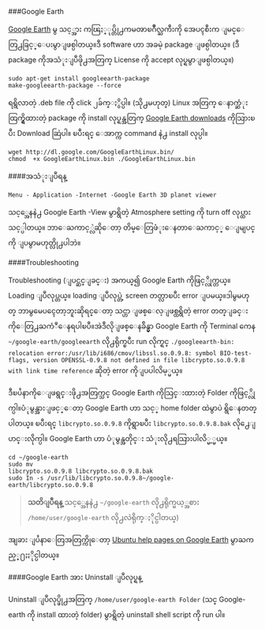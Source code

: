 ###Google Earth

[Google Earth](http://earth.google.com/) မွ သင့္အား ကၽြႏ္ုပ္တို႕ကမၻာၿဂိဳလ္ႀကီးကို အေပၚစီးက
ျမင္ေတြ႕ခြင့္ေပးမွာျဖစ္ပါတယ္။ဒီ software ဟာ အခမဲ့ package ျဖစ္ပါတယ္။ (ဒီ package ကိုအသံုးျပဳဖို႕အတြက္ License ကို accept လုပ္ရမွာျဖစ္ပါတယ္။)

	sudo apt-get install googleearth-package
	make-googleearth-package --force

ရရွိလာတဲ့ .deb file ကို click ၂ခ်က္ႏွိပ္ပါ။ (သို႕မဟုတ္) Linux အတြက္ ေနာက္ဆံုးထြက္ရွိထားတဲ့ package ကို install လုပ္ရန္အတြက္ [Google Earth downloads](http://earth.google.com/intl/en/download-earth.html) ကိုသြားၿပီး Download ဆြဲပါ။ ၿပီးရင္ ေအာက္က
command နဲ႕ install လုပ္ပါ။  

	wget http://dl.google.com/GoogleEarthLinux.bin/
	chmod  +x GoogleEarthLinux.bin ./GoogleEarthLinux.bin

####အသံုးျပဳရန္

	Menu - Application -Internet -Google Earth 3D planet viewer

သင့္အေနနဲ႕ Google Earth -View မွာရွိတဲ့ Atmosphere setting ကို turn off လုပ္ထားသင့္ပါတယ္။
ဘာေႀကာင့္လဲဆိုေတာ့ တိမ္ေတြဖံုးေနတာေႀကာင့္ ေျမျပင္ကို ျပမွာမဟုတ္လို႕ပါဘဲ။

####Troubleshooting

Troubleshooting (ျပင္ဆင္ျခင္း) အကယ္၍ Google Earth ကိုဖြင့္လိုက္တယ္။ Loading ျပဳလုပ္တယ္။ loading ျပဳလုပ္တဲ့ screen တတ္လာၿပီး error ျပမယ္။ဒါမွမဟုတ္ ဘာမွမေပၚေတာ့ဘူးဆိုရင္ေတာ့ သင္ဟာ ျဖစ္ေလ့ျဖစ္ထရွိတဲ့ error တတ္ျခင္းကိုေတြ႕ႀကံဳေနရပါၿပီ။အဲဒီလိုျဖစ္ေနခ်ိန္မွာ Google Earth ကို Terminal ကေန `~/google-earth/googleearth` လို႕ရိုက္ၿပီး run လိုက္ရင္ `./googleearth-bin: relocation error:/usr/lib/i686/cmov/libssl.so.0.9.8: symbol BIO-test-flags, version OPENSSL-0.9.8 not defined in file libcrypto.so.0.9.8 with link time reference` ဆိုတဲ့ error ကိုျပပါလိမ့္မယ္။

ဒီၿပႆနာကိုေျဖရွင္းဖို႕အတြက္သင္ Google Earth ကိုသြင္းထားတဲ့ Folder ကိုဖြင့္လိုက္ပါ။ပံုမွန္အားျဖင့္ေတာ့ Google Earth ဟာ သင့္ home folder ထဲမွာပဲ ရွိေနတတ္ပါတယ္။ ၿပီးရင္ `libcrypto.so.0.9.8` ကိုရွာၿပီး `libcrypto.so.0.9.8.bak` လို႕ေျပာင္းလိုက္ပါ။ Google Earth ဟာ ပံုမွန္အတိုင္း သံုးလို႕ရသြားပါလိ္မ့္မယ္။

	cd ~/google-earth
	sudo mv
	libcrypto.so.0.9.8 libcrypto.so.0.9.8.bak
	sudo In -s /usr/lib/libcrypto.so.0.9.8~/google-earth/libcrypto.so.0.9.8

>**သတိျပဳရန္** သင့္အေနနဲ႕ `~/google-earth` လို႕ရိုက္မယ့္အစား `/home/user/google-earth` လို႕လဲရိုက္ႏိုင္ပါတယ္)

အျခား ျပႆနာေတြအတြက္ကိုေတာ့ [Ubuntu help pages on Google Earth](https://help.ubuntu.com/community/GoogleEarth) မွာႀကည့္႐ႈႏိုင္ပါတယ္။

####Google Earth အား Uninstall ျပဳလုပ္ရန္

Uninstall ျပဳလုပ္ဖို႕အတြက္ `/home/user/google-earth Folder` (သင္ Google-earth ကို install ထားတဲ့ folder) မွာရွိတဲ့ uninstall shell script ကို run ပါ။

